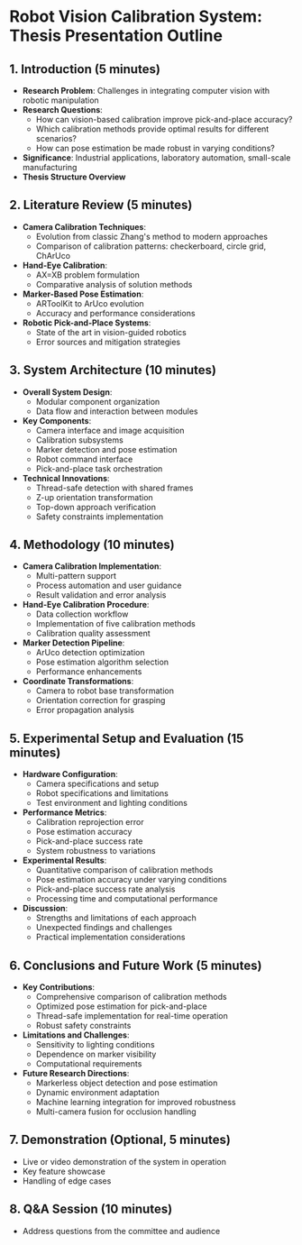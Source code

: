 # Robot Vision Calibration System: Thesis Presentation Outline

## 1. Introduction (5 minutes)
- **Research Problem**: Challenges in integrating computer vision with robotic manipulation
- **Research Questions**:
  - How can vision-based calibration improve pick-and-place accuracy?
  - Which calibration methods provide optimal results for different scenarios?
  - How can pose estimation be made robust in varying conditions?
- **Significance**: Industrial applications, laboratory automation, small-scale manufacturing
- **Thesis Structure Overview**

## 2. Literature Review (5 minutes)
- **Camera Calibration Techniques**:
  - Evolution from classic Zhang's method to modern approaches
  - Comparison of calibration patterns: checkerboard, circle grid, ChArUco
- **Hand-Eye Calibration**:
  - AX=XB problem formulation
  - Comparative analysis of solution methods
- **Marker-Based Pose Estimation**:
  - ARToolKit to ArUco evolution
  - Accuracy and performance considerations
- **Robotic Pick-and-Place Systems**:
  - State of the art in vision-guided robotics
  - Error sources and mitigation strategies

## 3. System Architecture (10 minutes)
- **Overall System Design**:
  - Modular component organization
  - Data flow and interaction between modules
- **Key Components**:
  - Camera interface and image acquisition
  - Calibration subsystems
  - Marker detection and pose estimation
  - Robot command interface
  - Pick-and-place task orchestration
- **Technical Innovations**:
  - Thread-safe detection with shared frames
  - Z-up orientation transformation
  - Top-down approach verification
  - Safety constraints implementation

## 4. Methodology (10 minutes)
- **Camera Calibration Implementation**:
  - Multi-pattern support
  - Process automation and user guidance
  - Result validation and error analysis
- **Hand-Eye Calibration Procedure**:
  - Data collection workflow
  - Implementation of five calibration methods
  - Calibration quality assessment
- **Marker Detection Pipeline**:
  - ArUco detection optimization
  - Pose estimation algorithm selection
  - Performance enhancements
- **Coordinate Transformations**:
  - Camera to robot base transformation
  - Orientation correction for grasping
  - Error propagation analysis

## 5. Experimental Setup and Evaluation (15 minutes)
- **Hardware Configuration**:
  - Camera specifications and setup
  - Robot specifications and limitations
  - Test environment and lighting conditions
- **Performance Metrics**:
  - Calibration reprojection error
  - Pose estimation accuracy
  - Pick-and-place success rate
  - System robustness to variations
- **Experimental Results**:
  - Quantitative comparison of calibration methods
  - Pose estimation accuracy under varying conditions
  - Pick-and-place success rate analysis
  - Processing time and computational performance
- **Discussion**:
  - Strengths and limitations of each approach
  - Unexpected findings and challenges
  - Practical implementation considerations

## 6. Conclusions and Future Work (5 minutes)
- **Key Contributions**:
  - Comprehensive comparison of calibration methods
  - Optimized pose estimation for pick-and-place
  - Thread-safe implementation for real-time operation
  - Robust safety constraints
- **Limitations and Challenges**:
  - Sensitivity to lighting conditions
  - Dependence on marker visibility
  - Computational requirements
- **Future Research Directions**:
  - Markerless object detection and pose estimation
  - Dynamic environment adaptation
  - Machine learning integration for improved robustness
  - Multi-camera fusion for occlusion handling

## 7. Demonstration (Optional, 5 minutes)
- Live or video demonstration of the system in operation
- Key feature showcase
- Handling of edge cases

## 8. Q&A Session (10 minutes)
- Address questions from the committee and audience
